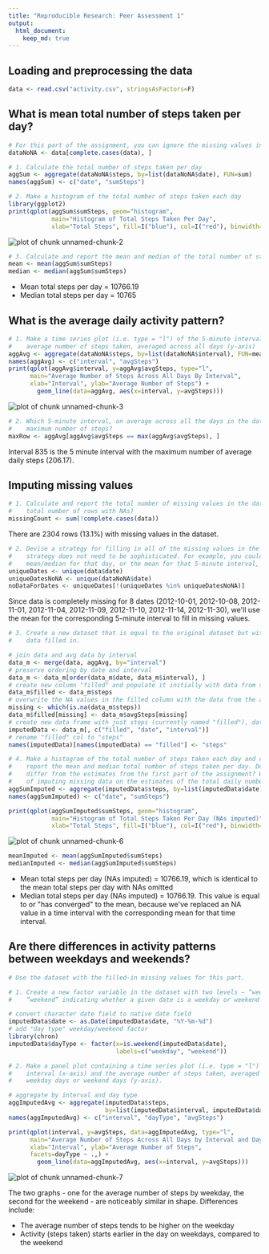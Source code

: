 ```yaml
---
title: "Reproducible Research: Peer Assessment 1"
output: 
  html_document:
    keep_md: true
---
```


## Loading and preprocessing the data

```r
data <- read.csv("activity.csv", stringsAsFactors=F)
```

## What is mean total number of steps taken per day?

```r
# For this part of the assignment, you can ignore the missing values in the dataset.
dataNoNA <- data[complete.cases(data), ]

# 1. Calculate the total number of steps taken per day
aggSum <- aggregate(dataNoNA$steps, by=list(dataNoNA$date), FUN=sum)
names(aggSum) <- c("date", "sumSteps")

# 2. Make a histogram of the total number of steps taken each day
library(ggplot2)
print(qplot(aggSum$sumSteps, geom="histogram", 
            main="Histogram of Total Steps Taken Per Day",
            xlab="Total Steps", fill=I("blue"), col=I("red"), binwidth=1000))
```

![plot of chunk unnamed-chunk-2](figure/unnamed-chunk-2-1.png) 

```r
# 3. Calculate and report the mean and median of the total number of steps taken per day
mean <- mean(aggSum$sumSteps)
median <- median(aggSum$sumSteps)
```
* Mean total steps per day = 10766.19
* Median total steps per day = 10765

## What is the average daily activity pattern?


```r
# 1. Make a time series plot (i.e. type = "l") of the 5-minute interval (x-axis) and the
#    average number of steps taken, averaged across all days (y-axis)
aggAvg <- aggregate(dataNoNA$steps, by=list(dataNoNA$interval), FUN=mean);
names(aggAvg) <- c("interval", "avgSteps")
print(qplot(aggAvg$interval, y=aggAvg$avgSteps, type="l",
      main="Average Number of Steps Across All Days By Interval",
      xlab="Interval", ylab="Average Number of Steps") +
        geom_line(data=aggAvg, aes(x=interval, y=avgSteps)))
```

![plot of chunk unnamed-chunk-3](figure/unnamed-chunk-3-1.png) 

```r
# 2. Which 5-minute interval, on average across all the days in the dataset, contains the 
#    maximum number of steps?
maxRow <- aggAvg[aggAvg$avgSteps == max(aggAvg$avgSteps), ]
```
Interval 835 is the 5 minute interval with the maximum number of average daily steps (206.17).

## Imputing missing values

```r
# 1. Calculate and report the total number of missing values in the dataset (i.e. the
#    total number of rows with NAs)
missingCount <- sum(!complete.cases(data))
```
There are 2304 rows (13.1%) with missing values in the dataset. 


```r
# 2. Devise a strategy for filling in all of the missing values in the dataset. The
#    strategy does not need to be sophisticated. For example, you could use the 
#    mean/median for that day, or the mean for that 5-minute interval, etc.
uniqueDates <- unique(data$date)
uniqueDatesNoNA <- unique(dataNoNA$date)
noDataForDates <- uniqueDates[!(uniqueDates %in% uniqueDatesNoNA)]
```
Since data is completely missing for 8 dates (2012-10-01, 2012-10-08, 2012-11-01, 2012-11-04, 2012-11-09, 2012-11-10, 2012-11-14, 2012-11-30), we'll use the mean for the corresponding 5-minute interval to fill in missing values.


```r
# 3. Create a new dataset that is equal to the original dataset but with the missing 
#    data filled in.

# join data and avg data by interval
data_m <- merge(data, aggAvg, by="interval")
# preserve ordering by date and interval
data_m <- data_m[order(data_m$date, data_m$interval), ]
# create new column "filled" and populate it initially with data from steps column
data_m$filled <- data_m$steps
# overwrite the NA values in the filled column with the data from the avg steps col
missing <- which(is.na(data_m$steps))
data_m$filled[missing] <- data_m$avgSteps[missing]
# create new data frame with just steps (currently named "filled"), date and interval cols
imputedData <- data_m[, c("filled", "date", "interval")]
# rename "filled" col to "steps"
names(imputedData)[names(imputedData) == "filled"] <- "steps"

# 4. Make a histogram of the total number of steps taken each day and calculate and
#    report the mean and median total number of steps taken per day. Do these values
#    differ from the estimates from the first part of the assignment? What is the impact
#    of imputing missing data on the estimates of the total daily number of steps?
aggSumImputed <- aggregate(imputedData$steps, by=list(imputedData$date), FUN=sum)
names(aggSumImputed) <- c("date", "sumSteps")

print(qplot(aggSumImputed$sumSteps, geom="histogram", 
            main="Histogram of Total Steps Taken Per Day (NAs imputed)",
            xlab="Total Steps", fill=I("blue"), col=I("red"), binwidth=1000))
```

![plot of chunk unnamed-chunk-6](figure/unnamed-chunk-6-1.png) 

```r
meanImputed <- mean(aggSumImputed$sumSteps)
medianImputed <- median(aggSumImputed$sumSteps)
```
* Mean total steps per day (NAs imputed) = 10766.19, which is identical to the mean total steps per day with NAs omitted
* Median total steps per day (NAs imputed) = 10766.19. This value is equal to or "has converged" to the mean, because we've replaced an NA value in a time interval with the corresponding mean for that time interval.

## Are there differences in activity patterns between weekdays and weekends?

```r
# Use the dataset with the filled-in missing values for this part.

# 1. Create a new factor variable in the dataset with two levels – “weekday” and
#    “weekend” indicating whether a given date is a weekday or weekend day.

# convert character date field to native date field
imputedData$date <- as.Date(imputedData$date, "%Y-%m-%d")
# add "day type" weekday/weekend factor
library(chron)
imputedData$dayType <- factor(x=is.weekend(imputedData$date), 
                              labels=c("weekday", "weekend"))

# 2. Make a panel plot containing a time series plot (i.e. type = "l") of the 5-minute
#    interval (x-axis) and the average number of steps taken, averaged across all 
#    weekday days or weekend days (y-axis).

# aggregate by interval and day type
aggImputedAvg <- aggregate(imputedData$steps, 
                           by=list(imputedData$interval, imputedData$dayType), FUN=mean)
names(aggImputedAvg) <- c("interval", "dayType", "avgSteps")

print(qplot(interval, y=avgSteps, data=aggImputedAvg, type="l",
      main="Average Number of Steps Across All Days by Interval and Day Type",
      xlab="Interval", ylab="Average Number of Steps",
      facets=dayType ~ .,) +
        geom_line(data=aggImputedAvg, aes(x=interval, y=avgSteps)))
```

![plot of chunk unnamed-chunk-7](figure/unnamed-chunk-7-1.png) 

The two graphs - one for the average number of steps by weekday, the second for the weekend - are noticeably similar in shape. Differences include:

* The average number of steps tends to be higher on the weekday
* Activity (steps taken) starts earlier in the day on weekdays, compared to the weekend
